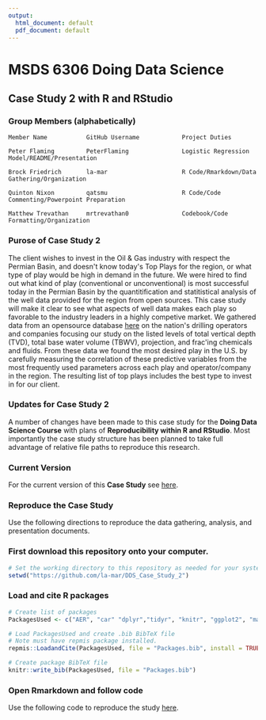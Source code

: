 ```yaml
---
output:
  html_document: default
  pdf_document: default
---
```

# MSDS 6306 Doing Data Science 

## Case Study 2 with R and RStudio

### Group Members (alphabetically)
  
`Member Name           GitHub Username            Project Duties                                `  

`Peter Flaming         PeterFlaming               Logistic Regression Model/README/Presentation `  

`Brock Friedrich       la-mar                     R Code/Rmarkdown/Data Gathering/Organization  `

`Quinton Nixon         qatsmu                     R Code/Code Commenting/Powerpoint Preparation ` 

`Matthew Trevathan     mrtrevathan0               Codebook/Code Formatting/Organization         `     


### Purose of Case Study 2

The client wishes to invest in the Oil & Gas industry with respect the Permian Basin, and doesn't know today's Top Plays for the region, or what type of play would be high in demand in the future. We were hired to find out what kind of play (conventional or unconventional) is most successful today in the Permian Basin by the quantitification and statitistical analysis of the well data provided for the region from open sources. This case study will make it clear to see what aspects of well data makes each play so favorable to the industry leaders in a highly competive market. We gathered data from an opensource database [here](http://fracfocusdata.org/digitaldownload/fracfocuscsv.zip) on the nation's drilling operators and companies focusing our study on the listed levels of total vertical depth (TVD), total base water volume (TBWV), projection, and frac'ing chemicals and fluids. From these data we found the most desired play in the U.S. by carefully measuring the correlation of these predictive variables from the most frequently used parameters across each play and operator/company in the region. The resulting list of top plays includes the best type to invest in for our client. 


### Updates for Case Study 2

A number of changes have been made to this case study for the **Doing Data Science Course** with plans of **Reproducibility within R and RStudio**. Most importantly the case study structure has been planned to take full advantage of relative file paths to reproduce this research.

### Current Version

For the current version of this **Case Study** see
[here](https://github.com/la-mar/DDS_Case_Study_2/blob/master/README.md).

### Reproduce the Case Study

Use the following directions to reproduce the data gathering, analysis, and
presentation documents.

### First download this repository onto your computer.
```r
# Set the working directory to this repository as needed for your system
setwd("https://github.com/la-mar/DDS_Case_Study_2")
```
### Load and cite R packages
```r
# Create list of packages
PackagesUsed <- c("AER", "car" "dplyr","tidyr", "knitr", "ggplot2", "maptools", "RColorBrewer", "magrittr", "repmis")

# Load PackagesUsed and create .bib BibTeX file
# Note must have repmis package installed.
repmis::LoadandCite(PackagesUsed, file = "Packages.bib", install = TRUE)

# Create package BibTeX file
knitr::write_bib(PackagesUsed, file = "Packages.bib")
```

### Open Rmarkdown and follow code

Use the following code to reproduce the study [here](https://github.com/la-mar/DDS_Case_Study_2/blob/master/src/Final_Analysis.Rmd).












